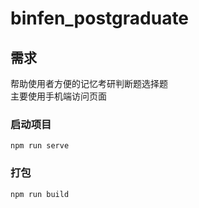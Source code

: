 # binfen_postgraduate

## 需求
帮助使用者方便的记忆考研判断题选择题  
主要使用手机端访问页面

### 启动项目

    npm run serve

### 打包

    npm run build

